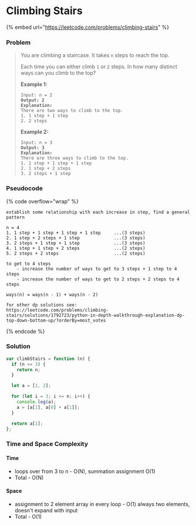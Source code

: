 # Climbing Stairs

{% embed url="https://leetcode.com/problems/climbing-stairs" %}

### Problem

> You are climbing a staircase. It takes `n` steps to reach the top.
>
> Each time you can either climb `1` or `2` steps. In how many distinct ways can you climb to the top?
>
> &#x20;
>
> **Example 1:**
>
> <pre><code>Input: n = 2
> <strong>Output: 2
> </strong><strong>Explanation:
> </strong>There are two ways to climb to the top.
> 1. 1 step + 1 step
> 2. 2 steps</code></pre>
>
> **Example 2:**
>
> <pre><code>Input: n = 3
> <strong>Output: 3
> </strong><strong>Explanation:
> </strong>There are three ways to climb to the top.
> 1. 1 step + 1 step + 1 step
> 2. 1 step + 2 steps
> 3. 2 steps + 1 step
> </code></pre>

### Pseudocode

{% code overflow="wrap" %}
```
establish some relationship with each increase in step, find a general pattern

n = 4
1. 1 step + 1 step + 1 step + 1 step     ...(3 steps)
2. 1 step + 2 steps + 1 step             ...(3 steps)
3. 2 steps + 1 step + 1 step             ...(3 steps)
4. 1 step + 1 step + 2 steps             ...(2 steps)
5. 2 steps + 2 steps                     ...(2 steps)

to get to 4 steps 
    - increase the number of ways to get to 3 steps + 1 step to 4 steps
    - increase the number of ways to get to 2 steps + 2 steps to 4 steps

ways(n) = ways(n - 1) + ways(n - 2)

for other dp solutions see:
https://leetcode.com/problems/climbing-stairs/solutions/1792723/python-in-depth-walkthrough-explanation-dp-top-down-bottom-up/?orderBy=most_votes

```
{% endcode %}

### Solution

```javascript
var climbStairs = function (n) {
  if (n <= 3) {
    return n;
  }

  let a = [1, 2];

  for (let i = 3; i <= n; i++) {
    console.log(a);
    a = [a[1], a[0] + a[1]];
  }

  return a[1];
};

```

### Time and Space Complexity

#### Time

* loops over from 3 to n - O(N), summation assignment O(1)
* Total - O(N)

#### Space

* assignment to 2 element array in every loop - O(1) always two elements, doesn't expand with input
* Total - O(1)
